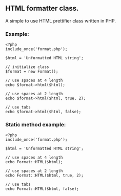 ## HTML formatter class.

A simple to use HTML prettifier class written in PHP.

### Example:

    <?php
    include_once('format.php');

    $html = 'Unformatted HTML string';

    // initialize class
    $format = new Format();

    // use spaces at 4 length
    echo $format->html($html);

    // use spaces at 2 length
    echo $format->html($html, true, 2);

    // use tabs
    echo $format->html($html, false);

### Static method example:

    <?php
    include_once('format.php');

    $html = 'Unformatted HTML string';

    // use spaces at 4 length
    echo Format::HTML($html);

    // use spaces at 2 length
    echo Format::HTML($html, true, 2);

    // use tabs
    echo Format::HTML($html, false);
